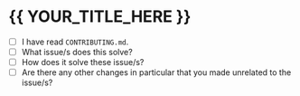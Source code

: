 # {{ YOUR_TITLE_HERE }}

- [ ] I have read `CONTRIBUTING.md`.
- [ ] What issue/s does this solve?
- [ ] How does it solve these issue/s?
- [ ] Are there any other changes in particular that you made unrelated to the issue/s?
